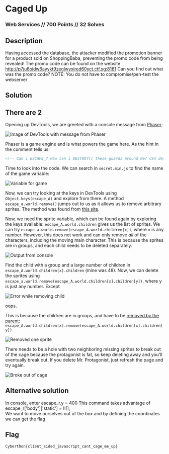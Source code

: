 # Caged Up

### Web Services // 700 Points // 32 Solves

## Description

Having accessed the database, the attacker modified the promotion banner for a product sold on ShoppingBaba, preventing the promo code from being revealed! The promo code can be found on the website http://p7ju6oidw6ayykt9zeglwyxired60yct.ctf.sg:8181 Can you find out what was the promo code?
NOTE: You do not have to compromise/pen-test the webserver

## Solution

## There are 2

Opening up DevTools, we are greeted with a console message from [Phaser](https://phaser.io/):

![Image of DevTools with message from Phaser](https://raw.githubusercontent.com/willi123yao/Cyberthon2020_Writeups/master/web_services/caged-up/1.png)

Phaser is a game engine and is what powers the game here. As the hint in the comment tells us:

```html
<!-- Can i ESCAPE_? How can i DESTROY() these guards around me? Can defeating a few of them open up some gaps for me to get through? -->
```

Time to look into the code. We can search in `secret.min.js` to find the name of the game variable: 

![Variable for game](https://raw.githubusercontent.com/willi123yao/Cyberthon2020_Writeups/master/web_services/caged-up/2.png)

Now, we can try looking at the keys in DevTools using `Object.keys(escape_A)` and explore from there. A method `escape_a.world.remove()` jumps out to us as it allows us to remove arbitrary sprites. The method was found from [this site](https://www.html5gamedevs.com/topic/13241-showhide-sprites-texts/).

Now, we need the sprite variable, which can be found again by exploring the keys available: `escape_A.world.children` gives us the list of sprites. We can try `escape_a.world.remove(escape_A.world.children[x])`, where `x` is any number. However, this does not work and can only remove _all_ of the characters, including the moving main character. This is because the sprites are in groups, and each child needs to be deleted separately.

![Output from console](https://raw.githubusercontent.com/willi123yao/Cyberthon2020_Writeups/master/web_services/caged-up/3.png)

Find the child with a group and a large number of children in `escape_A.world.children[x].children` (mine was 48). Now, we can delete the sprites using `escape_a.world.remove(escape_A.world.children[x].children[y])`, where y is just any number. Except

![Error while removing child](https://raw.githubusercontent.com/willi123yao/Cyberthon2020_Writeups/master/web_services/caged-up/4.png)

oops.

This is because the children are in groups, and have to be [removed by the parent](https://dustinpfister.github.io/2018/08/26/phaser-group-remove/): `escape_A.world.children[x].remove(escape_A.world.children[x].children[y])`

![Removed one sprite](https://raw.githubusercontent.com/willi123yao/Cyberthon2020_Writeups/master/web_services/caged-up/5.png)

There needs to be a hole with two neighboring missing sprites to break out of the cage because the protagonist is fat, so keep deleting away and you'll eventually break out. If you delete Mr. Protagonist, just refresh the page and try again.

![Broke out of cage](https://raw.githubusercontent.com/willi123yao/Cyberthon2020_Writeups/master/web_services/caged-up/6.png)


## Alternative solution
In console, enter escape_r.y = 400
This command takes advantage of  escape_r['body']['static'] = !![];  
We want to move ourselves out of the box and by defining the coordinates we can get the flag

## Flag

```
Cyberthon{client_sided_javascript_cant_cage_me_up}
```

